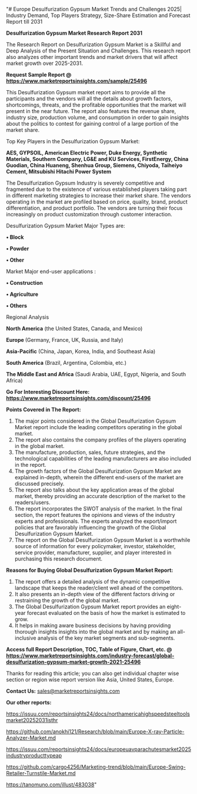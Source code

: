"# Europe Desulfurization Gypsum Market Trends and Challenges 2025| Industry Demand, Top Players Strategy, Size-Share Estimation and Forecast Report till 2031

<strong>Desulfurization Gypsum Market Research Report 2031</strong>

The Research Report on Desulfurization Gypsum Market is a Skillful and Deep Analysis of the Present Situation and Challenges. This research report also analyzes other important trends and market drivers that will affect market growth over 2025-2031.

<strong>Request Sample Report @ <a href=https://www.marketreportsinsights.com/sample/25496>https://www.marketreportsinsights.com/sample/25496</a></strong>

This Desulfurization Gypsum market report aims to provide all the participants and the vendors will all the details about growth factors, shortcomings, threats, and the profitable opportunities that the market will present in the near future. The report also features the revenue share, industry size, production volume, and consumption in order to gain insights about the politics to contest for gaining control of a large portion of the market share.

Top Key Players in the Desulfurization Gypsum Market:

<strong>AES, GYPSOIL, American Electric Power, Duke Energy, Synthetic Materials, Southern Company, LG&E and KU Services, FirstEnergy, China Guodian, China Huaneng, Shenhua Group, Siemens, Chiyoda, Taiheiyo Cement, Mitsubishi Hitachi Power System</strong>

The Desulfurization Gypsum Industry is severely competitive and fragmented due to the existence of various established players taking part in different marketing strategies to increase their market share. The vendors operating in the market are profiled based on price, quality, brand, product differentiation, and product portfolio. The vendors are turning their focus increasingly on product customization through customer interaction.

Desulfurization Gypsum Market Major Types are:

<strong>• Block

• Powder

• Other</strong>

Market Major end-user applications :

<strong>• Construction

• Agriculture

• Others</strong>

Regional Analysis

</u><strong><b>North America</b></strong> (the United States, Canada, and Mexico)

<strong><b>Europe </b></strong>(Germany, France, UK, Russia, and Italy)

<strong><b>Asia-Pacific</b></strong> (China, Japan, Korea, India, and Southeast Asia)

<strong><b>South America</b></strong> (Brazil, Argentina, Colombia, etc.)

<strong><b>The Middle East and Africa</b></strong> (Saudi Arabia, UAE, Egypt, Nigeria, and South Africa)

<strong>Go For Interesting Discount Here: <a href=https://www.marketreportsinsights.com/discount/25496>https://www.marketreportsinsights.com/discount/25496</a></strong>

<strong>Points Covered in The Report:</strong>
<ol>
  <li>The major points considered in the Global Desulfurization Gypsum Market report include the leading competitors operating in the global market.</li>
  <li>The report also contains the company profiles of the players operating in the global market.</li>
  <li>The manufacture, production, sales, future strategies, and the technological capabilities of the leading manufacturers are also included in the report.</li>
  <li>The growth factors of the Global Desulfurization Gypsum Market are explained in-depth, wherein the different end-users of the market are discussed precisely.</li>
  <li>The report also talks about the key application areas of the global market, thereby providing an accurate description of the market to the readers/users.</li>
  <li>The report incorporates the SWOT analysis of the market. In the final section, the report features the opinions and views of the industry experts and professionals. The experts analyzed the export/import policies that are favorably influencing the growth of the Global Desulfurization Gypsum Market.</li>
  <li>The report on the Global Desulfurization Gypsum Market is a worthwhile source of information for every policymaker, investor, stakeholder, service provider, manufacturer, supplier, and player interested in purchasing this research document.</li>
</ol>
<strong>Reasons for Buying Global Desulfurization Gypsum Market Report:</strong>

<ol>
  <li>The report offers a detailed analysis of the dynamic competitive landscape that keeps the reader/client well ahead of the competitors.</li>
  <li>It also presents an in-depth view of the different factors driving or restraining the growth of the global market.</li>
  <li>The Global Desulfurization Gypsum Market report provides an eight-year forecast evaluated on the basis of how the market is estimated to grow.</li>
  <li>It helps in making aware business decisions by having providing thorough insights insights into the global market and by making an all-inclusive analysis of the key market segments and sub-segments.</li>
</ol>
<strong>Access full Report Description, TOC, Table of Figure, Chart, etc. @ <a href=https://www.marketreportsinsights.com/industry-forecast/global-desulfurization-gypsum-market-growth-2021-25496>https://www.marketreportsinsights.com/industry-forecast/global-desulfurization-gypsum-market-growth-2021-25496</a></strong>


Thanks for reading this article; you can also get individual chapter wise section or region wise report version like Asia, United States, Europe.

<strong>Contact Us:</strong>
sales@marketreportsinsights.com

<strong>Our other reports:</strong>

<a href=https://issuu.com/reportsinsights24/docs/northamericahighspeedsteeltoolsmarket20252031isthr>https://issuu.com/reportsinsights24/docs/northamericahighspeedsteeltoolsmarket20252031isthr</a>

<a href=https://github.com/anokhi121/Research/blob/main/Europe-X-ray-Particle-Analyzer-Market.md>https://github.com/anokhi121/Research/blob/main/Europe-X-ray-Particle-Analyzer-Market.md</a>

<a href=https://issuu.com/reportsinsights24/docs/europeuavparachutesmarket2025industryproducttypeap>https://issuu.com/reportsinsights24/docs/europeuavparachutesmarket2025industryproducttypeap</a>

<a href=https://github.com/cargo4256/Marketing-trend/blob/main/Europe-Swing-Retailer-Turnstile-Market.md>https://github.com/cargo4256/Marketing-trend/blob/main/Europe-Swing-Retailer-Turnstile-Market.md</a>

<a href=https://tanomuno.com/illust/483038>https://tanomuno.com/illust/483038</a>"

